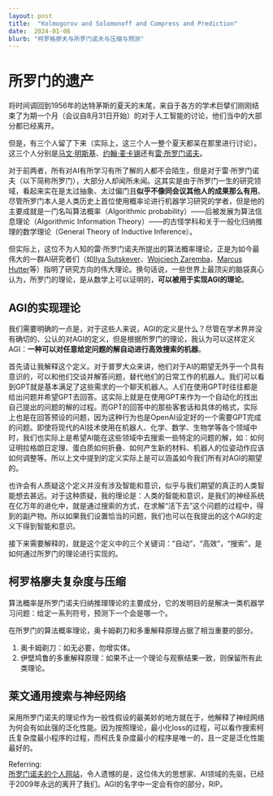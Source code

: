 ```yaml
---
layout: post
title:  "Kolmogorov and Solomonoff and Compress and Prediction"
date:  2024-01-08
blurb: "柯罗格廖夫与所罗门诺夫与压缩与预测"
---
```

# 所罗门的遗产

将时间调回到1956年的达特茅斯的夏天的末尾，来自于各方的学术巨擘们刚刚结束了为期一个月（会议自8月31日开始）的对于人工智能的讨论，他们当中的大部分都已经离开。

但是，有三个人留了下来（实际上，这三个人一整个夏天都呆在那里进行讨论）。这三个人分别是[马文·明斯基](https://zh.wikipedia.org/wiki/马文·闵斯基)、[约翰·麦卡锡](https://zh.wikipedia.org/wiki/约翰·麦卡锡)还有[雷·所罗门诺夫](https://en.wikipedia.org/wiki/Ray_Solomonoff)。

对于前两者，所有对AI有所学习有所了解的人都不会陌生，但是对于雷·所罗门诺夫（以下简称所罗门），大部分人却闻所未闻。这其实是由于所罗门一生的研究领域，看起来实在是太过抽象、太过偏门且**似乎不像同会议其他人的成果那么有用**。尽管所罗门本人是人类历史上首位使用概率论进行机器学习研究的学者，但是他的主要成就是一门名叫算法概率（Algorithmic probability）——后被发展为算法信息理论（Algorithmic Information Theory）——的古怪学科和关于一般化归纳推理的数学理论（General Theory of Inductive Inference）。

但实际上，这位不为人知的雷·所罗门诺夫所提出的算法概率理论，正是为如今最伟大的一群AI研究者们（如[Ilya Sutskever](https://en.wikipedia.org/wiki/Ilya_Sutskever)、[Wojciech Zaremba](https://en.wikipedia.org/wiki/Wojciech_Zaremba)、[Marcus Hutter](https://en.wikipedia.org/wiki/Marcus_Hutter)等）指明了研究方向的伟大理论。换句话说，一些世界上最顶尖的脑袋真心认为，所罗门的理论，是从数学上可以证明的，**可以被用于实现AGI的理论**。

## AGI的实现理论

我们需要明确的一点是，对于这些人来说，AGI的定义是什么？尽管在学术界并没有确切的、公认的对AGI的定义，但是根据所罗门的理论，我认为可以这样定义AGI：**一种可以对任意给定问题的解自动进行高效搜索的机器**。

首先请让我解释这个定义。对于普罗大众来讲，他们对于AI的期望无外乎一个具有意识的，可以和他们交谈并解答问题，替代他们的日常工作的机器人。我们可以看到GPT就是基本满足了这些需求的一个聊天机器人。人们在使用GPT时往往都是给出问题并希望GPT去回答。这实际上就是在使用GPT来作为一个自动化的找出自己提出的问题的解的过程。而GPT的回答中的那些客套话和具体的格式，实际上也是在回答预设的问题，因为这种行为也是OpenAI设定好的一个需要GPT完成的问题。即使将现代的AI技术使用在机器人、化学、数学、生物学等各个领域中时，我们也实际上是希望AI能在这些领域中去搜索一些特定的问题的解，如：如何证明拉格朗日定理、蛋白质如何折叠、如何产生新的材料、机器人的位姿动作应该如何调整等。所以上文中提到的定义实际上是可以涵盖如今我们所有对AGI的期望的。

也许会有人质疑这个定义并没有涉及智能和意识，似乎与我们期望的真正的人类智能想去甚远。对于这种质疑，我的理论是：人类的智能和意识，是我们的神经系统在亿万年的进化中，就是通过搜索的方式，在求解“活下去”这个问题的过程中，得到的副产物。所以如果我们设置恰当的问题，我们也可以在我提出的这个AGI的定义下得到智能和意识。

接下来需要解释的，就是这个定义中的三个关键词：“自动”，“高效”，“搜索”，是如何通过所罗门的理论进行实现的。

## 柯罗格廖夫复杂度与压缩

算法概率是所罗门诺夫归纳推理理论的主要成分，它的发明目的是解决一类机器学习问题：给定一系列符号，预测下一个会是哪一个。

在所罗门的算法概率理论，奥卡姆剃刀和多重解释原理占据了相当重要的部分。  
1. 奥卡姆剃刀：如无必要，勿增实体。
2. 伊壁鸠鲁的多重解释原理：如果不止一个理论与观察结果一致，则保留所有此类理论。

## 莱文通用搜索与神经网络

采用所罗门诺夫的理论作为一般性假设的最美妙的地方就在于，他解释了神经网络为何会有如此强的泛化性能。因为按照理论，最小化loss的过程，可以看作搜索柯氏复杂度最小程序的过程，而柯氏复杂度最小的程序是唯一的，且一定是泛化性能最好的。

Referring:  
[所罗门诺夫的个人网站](https://raysolomonoff.com/)，令人遗憾的是，这位伟大的思想家、AI领域的先驱，已经于2009年永远的离开了我们。AGI的名字中一定会有你的部分，RIP。